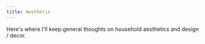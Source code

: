 ```yaml
---
title: Aesthetic
---
```


Here's where I'll keep general thoughts on household aesthetics and design / decor.
